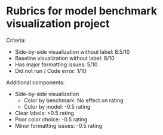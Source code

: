 # Rubrics for model benchmark visualization project

Criteria:
- Side-by-side visualization without label: 8.5/10
- Baseline visualization without label: 8/10
- Has major formatting issues: 5/10
- Did not run / Code error: 1/10

Additional components:
- Side-by-side visualization
  - Color by benchmark: No effect on rating
  - Color by model: -0.5 rating
- Clear labels: +0.5 rating
- Poor color choice: -0.5 rating
- Minor formatting issues: -0.5 rating
